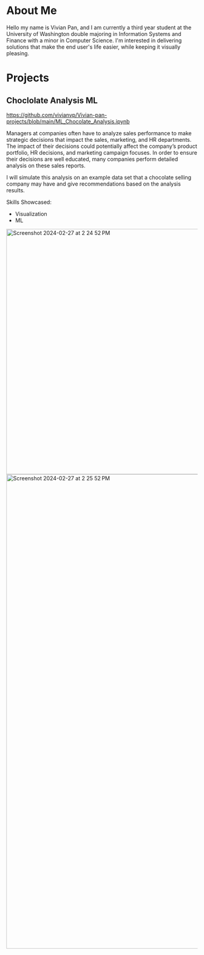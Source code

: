 # About Me
Hello my name is Vivian Pan, and I am currently a third year student at the University of Washington double majoring in Information Systems and Finance with a minor in Computer Science.
I'm interested in delivering solutions that make the end user's life easier, while keeping it visually pleasing.

# Projects

## Choclolate Analysis ML
https://github.com/vivianvp/Vivian-pan-projects/blob/main/ML_Chocolate_Analysis.ipynb

Managers at companies often have to analyze sales performance to make strategic decisions that impact the sales, marketing, and HR departments. The impact of their decisions could potentially affect the company’s product portfolio, HR decisions, and marketing campaign focuses. In order to ensure their decisions are well educated, many companies perform detailed analysis on these sales reports.

I will simulate this analysis on an example data set that a chocolate selling company may have and give recommendations based on the analysis results.

Skills Showcased:
- Visualization
- ML

<img width="645" alt="Screenshot 2024-02-27 at 2 24 52 PM" src="https://github.com/vivianvp/Vivian-pan-projects/assets/112599337/e37199d9-fdeb-462e-8c62-ab6c72488ad3">
<img width="1247" alt="Screenshot 2024-02-27 at 2 25 52 PM" src="https://github.com/vivianvp/Vivian-pan-projects/assets/112599337/66d09745-4933-43b8-8c21-f9d64c4b81ed">
